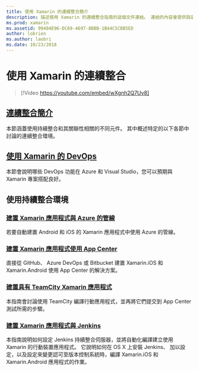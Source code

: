 ```yaml
---
title: 使用 Xamarin 的連續整合簡介
description: 描述使用 Xamarin 的連續整合指南的這個文件連結。 連結的內容會提供設定連續整合的概觀，並討論 App Center 建置、 TeamCity 和 Jenkins。
ms.prod: xamarin
ms.assetid: 99484E96-DC69-4697-8BBB-1B44C5CBB5ED
author: lobrien
ms.author: laobri
ms.date: 10/23/2018
---
```


# <a name="continuous-integration-with-xamarin"></a>使用 Xamarin 的連續整合

> [!Video https://youtube.com/embed/wXgnh2Q7Uv8]

## <a name="introduction-to-continuous-integrationtoolsciintro-to-cimd"></a>[連續整合簡介](~/tools/ci/intro-to-ci.md)

本節涵蓋使用持續整合和其關聯性相關的不同元件。 其中概述特定的以下各節中討論的連續整合環境。

## <a name="devops-with-xamarintoolscidevopsmd"></a>[使用 Xamarin 的 DevOps](~/tools/ci/devops.md)

本節會說明哪些 DevOps 功能在 Azure 和 Visual Studio，您可以預期與 Xamarin 專案搭配良好。

## <a name="working-with-continuous-integration-environments"></a>使用持續整合環境

### <a name="build-xamarin-apps-with-azure-pipelineshttpsdocsmicrosoftcomazuredevopspipelineslanguagesxamarin"></a>[建置 Xamarin 應用程式與 Azure 的管線](https://docs.microsoft.com/azure/devops/pipelines/languages/xamarin/)

若要自動建置 Android 和 iOS 的 Xamarin 應用程式中使用 Azure 的管線。

### <a name="build-xamarin-apps-using-app-centerhttpsdocsmicrosoftcomappcenterbuildxamarin"></a>[建置 Xamarin 應用程式使用 App Center](https://docs.microsoft.com/appcenter/build/xamarin/)

直接從 GitHub、 Azure DevOps 或 Bitbucket 建置 Xamarin.iOS 和 Xamarin.Android 使用 App Center 的解決方案。

### <a name="build-xamarin-apps-with-teamcitytoolsciteamcitymd"></a>[建置具有 TeamCity Xamarin 應用程式](~/tools/ci/teamcity.md)

本指南會討論使用 TeamCity 編譯行動應用程式，並再將它們提交到 App Center 測試所需的步驟。

### <a name="build-xamarin-apps-with-jenkinstoolscijenkins-walkthroughmd"></a>[建置 Xamarin 應用程式與 Jenkins](~/tools/ci/jenkins-walkthrough.md)

本指南說明如何設定 Jenkins 持續整合伺服器，並將自動化編譯建立使用 Xamarin 的行動裝置應用程式。 它說明如何在 OS X 上安裝 Jenkins、 加以設定，以及設定來變更認可至版本控制系統時，編譯 Xamarin.iOS 和 Xamarin.Android 應用程式的作業。
